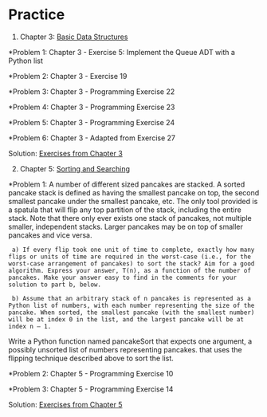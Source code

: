 # Practice

1. Chapter 3: [Basic Data Structures](https://runestone.academy/runestone/books/published/pythonds/BasicDS/ProgrammingExercises.html)

*Problem 1: Chapter 3 - Exercise 5: Implement the Queue ADT with a Python list

*Problem 2: Chapter 3 - Exercise 19

*Problem 3: Chapter 3 - Programming Exercise 22

*Problem 4: Chapter 3 - Programming Exercise 23

*Problem 5: Chapter 3 - Programming Exercise 24

*Problem 6: Chapter 3 - Adapted from Exercise 27

Solution: [Exercises from Chapter 3](Exercises_Chapter_3.ipynb)

2. Chapter 5: [Sorting and Searching](https://runestone.academy/runestone/books/published/pythonds/SortSearch/ProgrammingExercises.html)

*Problem 1: A number of different sized pancakes are stacked. A sorted pancake stack is defined as having the smallest pancake on top, the second smallest pancake under the smallest pancake, etc. The only tool provided is a spatula that will flip any top partition of the stack, including the entire stack. Note that there only ever exists one stack of pancakes, not multiple smaller, independent stacks. Larger pancakes may be on top of smaller pancakes and vice versa.

     a) If every flip took one unit of time to complete, exactly how many flips or units of time are required in the worst-case (i.e., for the worst-case arrangement of pancakes) to sort the stack? Aim for a good algorithm. Express your answer, T(n), as a function of the number of pancakes. Make your answer easy to find in the comments for your solution to part b, below.

     b) Assume that an arbitrary stack of n pancakes is represented as a Python list of numbers, with each number representing the size of the pancake. When sorted, the smallest pancake (with the smallest number) will be at index 0 in the list, and the largest pancake will be at index n – 1.

Write a Python function named pancakeSort that expects one argument, a possibly unsorted list of numbers representing pancakes. that uses the flipping technique described above to sort the list.

*Problem 2: Chapter 5 - Programming Exercise 10

*Problem 3: Chapter 5 - Programming Exercise 14

Solution: [Exercises from Chapter 5](Exercises_Chapter_5.ipynb)
